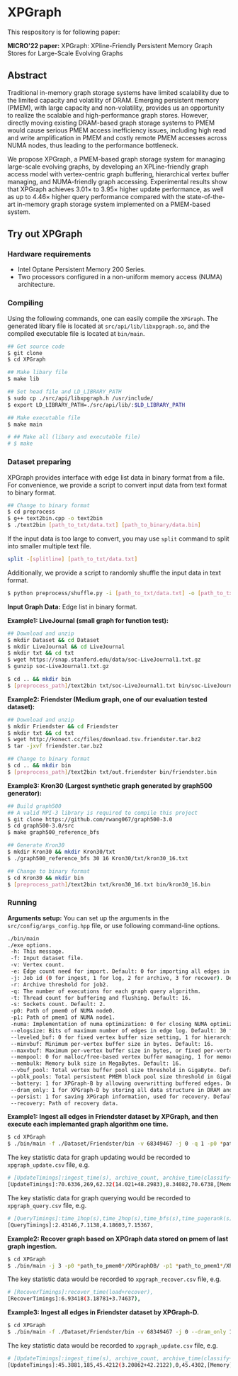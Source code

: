 # XPGraph

This respository is for following paper:

**MICRO'22 paper:** XPGraph: XPline-Friendly Persistent Memory Graph Stores for Large-Scale Evolving Graphs

## Abstract

Traditional in-memory graph storage systems have limited
scalability due to the limited capacity and volatility of DRAM.
Emerging persistent memory (PMEM), with large capacity
and non-volatility, provides us an opportunity to realize the
scalable and high-performance graph stores. However, directly moving existing DRAM-based graph storage systems
to PMEM would cause serious PMEM access inefficiency
issues, including high read and write amplification in PMEM
and costly remote PMEM accesses across NUMA nodes,
thus leading to the performance bottleneck. 
<!-- In this paper, -->
We propose XPGraph, a PMEM-based graph storage system for managing large-scale evolving graphs, by developing
an XPLine-friendly graph access model with vertex-centric
graph buffering, hierarchical vertex buffer managing, and
NUMA-friendly graph accessing. Experimental results show
that XPGraph achieves 3.01× to 3.95× higher update performance, 
as well as up to 4.46× higher query performance 
compared with the state-of-the-art in-memory graph storage system
implemented on a PMEM-based system.

## Try out XPGraph

### Hardware requirements
* Intel Optane Persistent Memory 200 Series.
* Two processors configured in a non-uniform memory access (NUMA) architecture.

### Compiling 

Using the following commands, one can easily compile the `XPGraph`. 
The generated libary file is located at `src/api/lib/libxpgraph.so`, 
and the compiled executable file is located at `bin/main`. 

```bash
## Get source code
$ git clone 
$ cd XPGraph

## Make libary file
$ make lib

## Set head file and LD_LIBRARY_PATH
$ sudo cp ./src/api/libxpgraph.h /usr/include/
$ export LD_LIBRARY_PATH=./src/api/lib/:$LD_LIBRARY_PATH

## Make executable file
$ make main

# ## Make all (libary and executable file)
# $ make
```

### Dataset preparing

XPGraph provides interface with edge list data in binary format from a file. For convenience, we provide a script to convert input data from text format to binary format. 

```bash
## Change to binary format
$ cd preprocess
$ g++ text2bin.cpp -o text2bin
$ ./text2bin [path_to_txt/data.txt] [path_to_binary/data.bin]
```

If the input data is too large to convert, you may use `split` command to split into smaller multiple text file.

```bash
split -[splitline] [path_to_txt/data.txt]
```

Additionally, we provide a script to randomly shuffle the input data in text format.

```bash
$ python preprocess/shuffle.py -i [path_to_txt/data.txt] -o [path_to_txt/data_shuffle.txt] -v [nverts]
```

**Input Graph Data:** Edge list in binary format. 

**Example1: LiveJournal (small graph for function test):**
```bash
## Download and unzip
$ mkdir Dataset && cd Dataset
$ mkdir LiveJournal && cd LiveJournal
$ mkdir txt && cd txt
$ wget https://snap.stanford.edu/data/soc-LiveJournal1.txt.gz
$ gunzip soc-LiveJournal1.txt.gz

$ cd .. && mkdir bin
$ [preprocess_path]/text2bin txt/soc-LiveJournal1.txt bin/soc-LiveJournal1.bin
```

**Example2: Friendster (Medium graph, one of our evaluation tested dataset):**
```bash
## Download and unzip
$ mkdir Friendster && cd Friendster
$ mkdir txt && cd txt
$ wget http://konect.cc/files/download.tsv.friendster.tar.bz2 
$ tar -jxvf friendster.tar.bz2

## Change to binary format
$ cd .. && mkdir bin
$ [preprocess_path]/text2bin txt/out.friendster bin/friendster.bin
```

**Example3: Kron30 (Largest synthetic graph generated by graph500 generator):**
```bash
## Build graph500 
## A valid MPI-3 library is required to compile this project
$ git clone https://github.com/rwang067/graph500-3.0
$ cd graph500-3.0/src
$ make graph500_reference_bfs 

## Generate Kron30
$ mkdir Kron30 && mkdir Kron30/txt
$ ./graph500_reference_bfs 30 16 Kron30/txt/kron30_16.txt

## Change to binary format
$ cd Kron30 && mkdir bin
$ [preprocess_path]/text2bin txt/kron30_16.txt bin/kron30_16.bin
```

### Running

**Arguments setup:**
You can set up the arguments in the `src/config/args_config.hpp` file, 
or use following command-line options.

```bash
./bin/main
./exe options.
 -h: This message.
 -f: Input dataset file.
 -v: Vertex count.
 -e: Edge count need for import. Default: 0 for importing all edges in the dataset file.
 -j: Job id (0 for ingest, 1 for log, 2 for archive, 3 for recover). Default: 0.
 -r: Archive threshold for job2.
 -q: The number of executions for each graph query algorithm.
 -t: Thread count for buffering and flushing. Default: 16.
 -s: Sockets count. Default: 2.
 -p0: Path of pmem0 of NUMA node0.
 -p1: Path of pmem1 of NUMA node1.
 -numa: Implementation of numa optimization: 0 for closing NUMA optimization, 1 for out/in-graph based implementation, 2 for sub-graph based implementation. Default: 2.
 --elogsize: Bits of maximum number of edges in edge log. Default: 30 for 1 billion edges, i.e., edge size equals 8GB.
 --leveled_buf: 0 for fixed vertex buffer size setting, 1 for hierarchical vertex buffer size setting. Default: 1.
 --minvbuf: Minimum per-vertex buffer size in bytes. Default: 16.
 --maxvbuf: Maximum per-vertex buffer size in bytes, or fixed per-vertex buffer size when leveled_buf = 0. Default: 256.
 --mempool: 0 for malloc/free-based vertex buffer managing, 1 for memory pool based vertex buffer managing. Default: 1.
 --membulk: Memory bulk size in MegaBytes. Default: 16.
 --vbuf_pool: Total vertex buffer pool size threshold in GigaByte. Default: 16.
 --pblk_pools: Total persistent PMEM block pool size threshold in GigaByte. Default: 64.
 --battery: 1 for XPGraph-B by allowing overwritting buffered edges. Default: 0.
 --dram_only: 1 for XPGraph-D by storing all data structure in DRAM and set the per-vertex buffer size as fixed 64B. Default: 0.
 --persist: 1 for saving XPGraph information, used for recovery. Default: 1.
 --recovery: Path of recovery data.
```
**Example1: Ingest all edges in Friendster dataset by XPGraph, and then execute each implemanted graph algorithm one time.**

```bash
$ cd XPGraph
$ ./bin/main -f ./Dataset/Friendster/bin -v 68349467 -j 0 -q 1 -p0 *path_to_pmem0*/XPGraphDB/ -p1 *path_to_pmem1*/XPGraphDB/ --vbuf_pool 16 pblk_pools 64
```

The key statistic data for graph updating would be recorded to `xpgraph_update.csv` file, e.g.
```bash
# [UpdateTimings]:ingest_time(s), archive_count, archive_time(classify+buffer), flush_all_time(s), make_graph_time(s), [Memory]:vbuf_pool_size,pblk_pool_size,
[UpdateTimings]:70.6336,269,62.32(14.021+48.2983),8.34082,70.6738,[Memory]:6.85938,30(15+15),
```

The key statistic data for graph querying would be recorded to `xpgraph_query.csv` file, e.g.
```bash
# [QueryTimings]:time_1hop(s),time_2hop(s),time_bfs(s),time_pagerank(s)
[QueryTimings]:2.43146,7.1138,4.18603,7.15367,
```

**Example2: Recover graph based on XPGraph data stored on pmem of last graph ingestion.**

```bash
$ cd XPGraph
$ ./bin/main -j 3 -p0 *path_to_pmem0*/XPGraphDB/ -p1 *path_to_pmem1*/XPGraphDB/ --recovery *path_to_recovery*
```

The key statistic data would be recorded to `xpgraph_recover.csv` file, e.g.
```bash
# [RecoverTimings]:recover_time(load+recover),
[RecoverTimings]:6.93418(3.18781+3.74637),
```

**Example3: Ingest all edges in Friendster dataset by XPGraph-D.**

```bash
$ cd XPGraph
$ ./bin/main -f ./Dataset/Friendster/bin -v 68349467 -j 0 --dram_only 1 --vbuf_pool 16 pblk_pools 64
```

The key statistic data would be recorded to `xpgraph_update.csv` file, e.g.
```bash
# [UpdateTimings]:ingest_time(s), archive_count, archive_time(classify+buffer), flush_all_time(s), make_graph_time(s), [Memory]:vbuf_pool_size, pblk_pool_size,
[UpdateTimings]:45.3881,185,45.4212(3.20862+42.2122),0,45.4302,[Memory]:7.29688,27.3594(13.4688+13.8906),